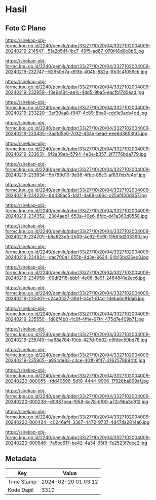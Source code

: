 # Hasil

## Foto C Plano

https://sirekap-obj-formc.kpu.go.id/2240/pemilu/pdpr/33/27/10/20/04/3327102004009-20240219-214547--51a2b54f-1bc7-49f5-ad67-070f46d0c8b6.jpg

https://sirekap-obj-formc.kpu.go.id/2240/pemilu/pdpr/33/27/10/20/04/3327102004009-20240219-232747--62650d7a-d93b-404b-882a-1fb3c4f056cb.jpg

https://sirekap-obj-formc.kpu.go.id/2240/pemilu/pdpr/33/27/10/20/04/3327102004009-20240219-232959--f3e9a184-ae1c-4dd5-9ba5-eacfb17d0ead.jpg

https://sirekap-obj-formc.kpu.go.id/2240/pemilu/pdpr/33/27/10/20/04/3327102004009-20240219-233220--3ef30aa8-f947-4c89-8ba9-cdc1e9acb4dd.jpg

https://sirekap-obj-formc.kpu.go.id/2240/pemilu/pdpr/33/27/10/20/04/3327102004009-20240219-233435--3adfd5e0-7d32-434e-bead-eee6d3653fd5.jpg

https://sirekap-obj-formc.kpu.go.id/2240/pemilu/pdpr/33/27/10/20/04/3327102004009-20240219-233631--9f2a39eb-5794-4e0e-b357-2f7776bda779.jpg

https://sirekap-obj-formc.kpu.go.id/2240/pemilu/pdpr/33/27/10/20/04/3327102004009-20240219-233934--5b769d10-9a36-4fbc-85c3-af837eb7e4ef.jpg

https://sirekap-obj-formc.kpu.go.id/2240/pemilu/pdpr/33/27/10/20/04/3327102004009-20240219-234220--8d438ac5-1d21-4a69-a66c-c25af400d357.jpg

https://sirekap-obj-formc.kpu.go.id/2240/pemilu/pdpr/33/27/10/20/04/3327102004009-20240219-234352--2384aeb1-653a-40e6-8fdc-d41a363d8558.jpg

https://sirekap-obj-formc.kpu.go.id/2240/pemilu/pdpr/33/27/10/20/04/3327102004009-20240219-234701--b8a823d5-2b09-4c92-9c9f-f3563d203390.jpg

https://sirekap-obj-formc.kpu.go.id/2240/pemilu/pdpr/33/27/10/20/04/3327102004009-20240219-234824--dac700a1-655b-4d3e-9624-64b13bd36ec8.jpg

https://sirekap-obj-formc.kpu.go.id/2240/pemilu/pdpr/33/27/10/20/04/3327102004009-20240219-234958--00df2f16-bbb1-4e06-8e91-2464841e2ec6.jpg

https://sirekap-obj-formc.kpu.go.id/2240/pemilu/pdpr/33/27/10/20/04/3327102004009-20240219-235401--c24a0327-38d1-44cf-8f4d-14eba6c81da6.jpg

https://sirekap-obj-formc.kpu.go.id/2240/pemilu/pdpr/33/27/10/20/04/3327102004009-20240219-235550--1d86f4b0-4c0f-4f4e-97f4-475d7e409b71.jpg

https://sirekap-obj-formc.kpu.go.id/2240/pemilu/pdpr/33/27/10/20/04/3327102004009-20240219-235749--ba68a784-f0cb-427d-9b02-c9fdec50bd78.jpg

https://sirekap-obj-formc.kpu.go.id/2240/pemilu/pdpr/33/27/10/20/04/3327102004009-20240219-235905--a92cde83-c4ce-401f-9f47-316257889410.jpg

https://sirekap-obj-formc.kpu.go.id/2240/pemilu/pdpr/33/27/10/20/04/3327102004009-20240220-000055--fdd40596-5d10-4444-9906-17928ba899af.jpg

https://sirekap-obj-formc.kpu.go.id/2240/pemilu/pdpr/33/27/10/20/04/3327102004009-20240220-000238--d0987bea-f958-4c78-bf00-a72c9ba3c912.jpg

https://sirekap-obj-formc.kpu.go.id/2240/pemilu/pdpr/33/27/10/20/04/3327102004009-20240220-000424--c0246af4-3387-4472-9737-4d47da2814a6.jpg

https://sirekap-obj-formc.kpu.go.id/2240/pemilu/pdpr/33/27/10/20/04/3327102004009-20240220-000546--7a5bc617-be42-4a34-95f9-7e2523f7dcc2.jpg


## Metadata

| Key        | Value               |
| ---------- | ------------------- |
| Time Stamp | 2024-02-20 01:03:12 |
| Kode Dapil | 3310                |



